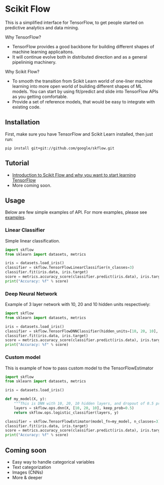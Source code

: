 # Scikit Flow

This is a simplified interface for TensorFlow, to get people started on predictive analytics and data mining.

Why TensorFlow?
* TensorFlow provides a good backbone for building different shapes of machine learning applicaitons.
* It will continue evolve both in distributed direction and as a general pipelininig machinery.

Why Scikit Flow?
* To smooth the transition from Scikit Learn world of one-liner machine learning into 
more open world of building different shapes of ML models. You can start by using fit/predict and slide into TensorFlow APIs as you getting comfortable.
* Provide a set of reference models, that would be easy to integrate with existing code.


## Installation

First, make sure you have TensorFlow and Scikit Learn installed, then just run:

    pip install git+git://github.com/google/skflow.git

## Tutorial

* [Introduction to Scikit Flow and why you want to start learning TensorFlow](https://medium.com/@ilblackdragon/tensorflow-tutorial-part-1-c559c63c0cb1)
* More coming soon.

## Usage

Below are few simple examples of API. 
For more examples, please see [examples](https://github.com/google/skflow/tree/master/examples).

### Linear Classifier

Simple linear classification.

```Python
import skflow
from sklearn import datasets, metrics

iris = datasets.load_iris()
classifier = skflow.TensorFlowLinearClassifier(n_classes=3)
classifier.fit(iris.data, iris.target)
score = metrics.accuracy_score(classifier.predict(iris.data), iris.target)
print("Accuracy: %f" % score)
```

### Deep Neural Network

Example of 3 layer network with 10, 20 and 10 hidden units respectively:

```Python
import skflow
from sklearn import datasets, metrics

iris = datasets.load_iris()
classifier = skflow.TensorFlowDNNClassifier(hidden_units=[10, 20, 10], n_classes=3)
classifier.fit(iris.data, iris.target)
score = metrics.accuracy_score(classifier.predict(iris.data), iris.target)
print("Accuracy: %f" % score)
```

### Custom model

This is example of how to pass custom model to the TensorFlowEstimator

```Python
import skflow
from sklearn import datasets, metrics

iris = datasets.load_iris()

def my_model(X, y):
    """This is DNN with 10, 20, 10 hidden layers, and dropout of 0.5 probability."""
    layers = skflow.ops.dnn(X, [10, 20, 10], keep_prob=0.5)
    return skflow.ops.logistic_classifier(layers, y)

classifier = skflow.TensorFlowEstimator(model_fn=my_model, n_classes=3)
classifier.fit(iris.data, iris.target)
score = metrics.accuracy_score(classifier.predict(iris.data), iris.target)
print("Accuracy: %f" % score)
```

## Coming soon

* Easy way to handle categorical variables
* Text categorization
* Images (CNNs)
* More & deeper


